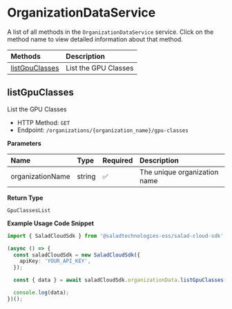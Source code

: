 # OrganizationDataService

A list of all methods in the `OrganizationDataService` service. Click on the method name to view detailed information about that method.

| Methods                           | Description          |
| :-------------------------------- | :------------------- |
| [listGpuClasses](#listgpuclasses) | List the GPU Classes |

## listGpuClasses

List the GPU Classes

- HTTP Method: `GET`
- Endpoint: `/organizations/{organization_name}/gpu-classes`

**Parameters**

| Name             | Type   | Required | Description                  |
| :--------------- | :----- | :------- | :--------------------------- |
| organizationName | string | ✅       | The unique organization name |

**Return Type**

`GpuClassesList`

**Example Usage Code Snippet**

```typescript
import { SaladCloudSdk } from '@saladtechnologies-oss/salad-cloud-sdk';

(async () => {
  const saladCloudSdk = new SaladCloudSdk({
    apiKey: 'YOUR_API_KEY',
  });

  const { data } = await saladCloudSdk.organizationData.listGpuClasses('fux');

  console.log(data);
})();
```
